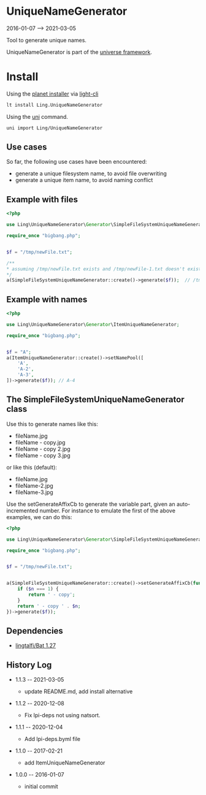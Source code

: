 UniqueNameGenerator
========================
2016-01-07 --> 2021-03-05



Tool to generate unique names.



UniqueNameGenerator is part of the [universe framework](https://github.com/karayabin/universe-snapshot).


Install
==========
Using the [planet installer](https://github.com/lingtalfi/Light_PlanetInstaller) via [light-cli](https://github.com/lingtalfi/Light_Cli)
```bash
lt install Ling.UniqueNameGenerator
```

Using the [uni](https://github.com/lingtalfi/universe-naive-importer) command.
```bash
uni import Ling/UniqueNameGenerator
```



Use cases
-------------

So far, the following use cases have been encountered:

- generate a unique filesystem name, to avoid file overwriting
- generate a unique item name, to avoid naming conflict



Example with files
-----------

```php
<?php

use Ling\UniqueNameGenerator\Generator\SimpleFileSystemUniqueNameGenerator;

require_once "bigbang.php";


$f = "/tmp/newFile.txt";

/**
* assuming /tmp/newFile.txt exists and /tmp/newFile-1.txt doesn't exist yet
*/
a(SimpleFileSystemUniqueNameGenerator::create()->generate($f));  // /tmp/newFile-1.txt    
```



Example with names
-----------

```php
<?php

use Ling\UniqueNameGenerator\Generator\ItemUniqueNameGenerator;

require_once "bigbang.php";


$f = "A";
a(ItemUniqueNameGenerator::create()->setNamePool([
    'A',
    'A-2',
    'A-3',
])->generate($f)); // A-4
```







The SimpleFileSystemUniqueNameGenerator class 
----------------


Use this to generate names like this:

- fileName.jpg
- fileName - copy.jpg
- fileName - copy 2.jpg
- fileName - copy 3.jpg


or like this (default):

- fileName.jpg
- fileName-2.jpg
- fileName-3.jpg



Use the setGenerateAffixCb to generate the variable part, given an auto-incremented number.
For instance to emulate the first of the above examples, we can do this: 

```php
<?php

use Ling\UniqueNameGenerator\Generator\SimpleFileSystemUniqueNameGenerator;

require_once "bigbang.php";


$f = "/tmp/newFile.txt";


a(SimpleFileSystemUniqueNameGenerator::create()->setGenerateAffixCb(function ($n) { // n is auto-incremented and starts with 1
    if ($n === 1) {
        return ' - copy';
    }
    return ' - copy ' . $n;
})->generate($f));
```





Dependencies
------------------

- [lingtalfi/Bat 1.27](https://github.com/lingtalfi/Bat)


History Log
------------------

- 1.1.3 -- 2021-03-05

    - update README.md, add install alternative

- 1.1.2 -- 2020-12-08

    - Fix lpi-deps not using natsort.

- 1.1.1 -- 2020-12-04

    - Add lpi-deps.byml file

- 1.1.0 -- 2017-02-21

    - add ItemUniqueNameGenerator
    
- 1.0.0 -- 2016-01-07

    - initial commit
    
    